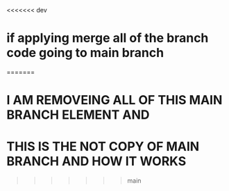 <<<<<<< dev
# if applying merge all of the branch code going to main branch
=======
# I AM REMOVEING ALL OF THIS MAIN BRANCH ELEMENT AND 
# THIS IS THE NOT COPY OF MAIN BRANCH AND HOW IT WORKS
>>>>>>> main
